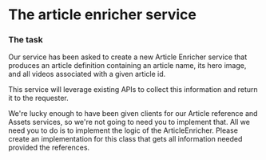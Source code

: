 # The article enricher service

### The task
Our service has been asked to create a new Article Enricher service that produces an article definition containing an article name,  its hero image, and all videos associated with a given article id.

This service will leverage existing APIs to collect this information and return it to the requester.

We're lucky enough to have been given clients for our Article reference and Assets services, so we're not going to need you to implement that.
All we need you to do is to implement the logic of the ArticleEnricher. Please create an implementation for this class that gets all information needed provided the references.
